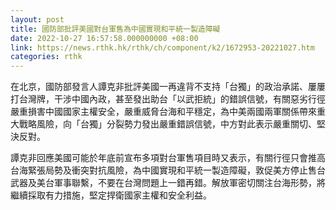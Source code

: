 ```yaml
---
layout: post
title: 國防部批評美國對台軍售為中國實現和平統一製造障礙
date: 2022-10-27 16:57:58.000000000 +08:00
link: https://news.rthk.hk/rthk/ch/component/k2/1672953-20221027.htm
categories: rthk
---
```


在北京，國防部發言人譚克非批評美國一再違背不支持「台獨」的政治承諾、屢屢打台灣牌，干涉中國內政，甚至發出助台「以武拒統」的錯誤信號，有關惡劣行徑嚴重損害中國國家主權安全，嚴重威脅台海和平穩定，為中美兩國兩軍關係帶來重大戰略風險，向「台獨」分裂勢力發出嚴重錯誤信號，中方對此表示嚴重關切、堅決反對。

譚克非回應美國可能於年底前宣布多項對台軍售項目時又表示，有關行徑只會推高台海緊張局勢及衝突對抗風險，為中國實現和平統一製造障礙，敦促美方停止售台武器及美台軍事聯繫，不要在台灣問題上一錯再錯。解放軍密切關注台海形勢，將繼續採取有力措施，堅定捍衛國家主權和安全利益。
